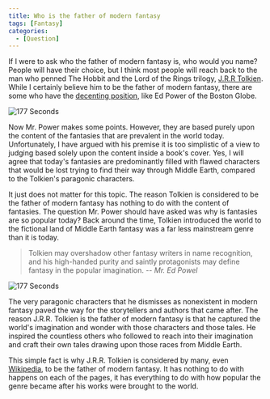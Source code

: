 ```yaml
---
title: Who is the father of modern fantasy
tags: [Fantasy]
categories:
  - [Question]
---
```

If I were to ask who the father of modern fantasy is, who would you name?  People will have their choice, but I think most people will reach back to the man who penned The Hobbit and the Lord of the Rings trilogy, [J.R.R Tolkien](http://graphology-world.com/tolkien-the-father-of-modern-fantasy/).  While I certainly believe him to be the father of modern fantasy, there are some who have the [decenting position](https://www.bostonglobe.com/ideas/2013/12/22/sorry-tolkien-not-father-fantasy/pljM6NOC54JmFaqY8bzNSI/story.html#comments), like Ed Power of the Boston Globe.<!-- more -->

<div class="embedded-image-right"><img src="https://s2982.pcdn.co/wp-content/uploads/2017/02/the-hobbit-1987-191x300.gif" alt="177 Seconds" style="max-height: 300px; max-width: 191px"/></div>

Now Mr. Power makes some points. However, they are based purely upon the content of the fantasies that are prevalent in the world today.  Unfortunately, I have argued with his premise it is too simplistic of a view to judging based solely upon the content inside a book's cover.  Yes, I will agree that today's fantasies are predominantly filled with flawed characters that would be lost trying to find their way through Middle Earth, compared to the Tolkien's paragonic characters.

It just does not matter for this topic.  The reason Tolkien is considered to be the father of modern fantasy has nothing to do with the content of fantasies.  The question Mr. Power should have asked was why is fantasies are so popular today?  Back around the time, Tolkien introduced the world to the fictional land of Middle Earth fantasy was a far less mainstream genre than it is today.

>Tolkien may overshadow other fantasy writers in name recognition, and his high-handed purity and saintly protagonists may define fantasy in the popular imagination.
> -- <cite>Mr. Ed Powel</cite>

<div class="embedded-image-left"><img src="https://orig00.deviantart.net/2e31/f/2015/206/f/8/lotr_by_xboxpsycho-d92tcfp.jpg" alt="177 Seconds" style="max-height: 300px; max-width: 300px"/></div>

The very paragonic characters that he dismisses as nonexistent in modern fantasy paved the way for the storytellers and authors that came after.  The reason J.R.R. Tolkien is the father of modern fantasy is that he captured the world's imagination and wonder with those characters and those tales.  He inspired the countless others who followed to reach into their imagination and craft their own tales drawing upon those races from Middle Earth.

This simple fact is why J.R.R. Tolkien is considered by many, even [Wikipedia](https://en.wikipedia.org/wiki/History_of_fantasy#Tolkien), to be the father of modern fantasy.  It has nothing to do with happens on each of the pages, it has everything to do with how popular the genre became after his works were brought to the world.  